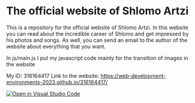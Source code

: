 # The official website of Shlomo Artzi

This is a repository for the official website of Shlomo Artzi.
In this website you can read about the incredible career of Shlomo and get impressed by his photos and songs.
As well, you can send an email to the author of the website about everything that you want.

In js/main.js I put my javascript code mainly for the transition of images in the website

My ID: 316164417
Link to the website: https://web-development-environments-2023.github.io/316164417/


[![Open in Visual Studio Code](https://classroom.github.com/assets/open-in-vscode-c66648af7eb3fe8bc4f294546bfd86ef473780cde1dea487d3c4ff354943c9ae.svg)](https://classroom.github.com/online_ide?assignment_repo_id=10522105&assignment_repo_type=AssignmentRepo)
